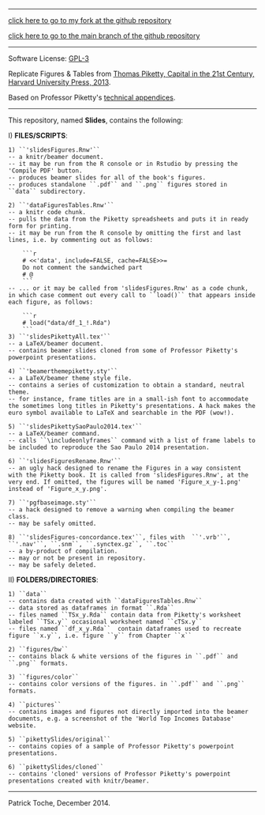 ---------

[click here to go to my fork at the github repository](https://github.com/ptoche/capitalIn21stCenturyinR/)  

[click here to go to the main branch of the github repository](https://github.com/jtleek/capitalIn21stCenturyinR)  

---------

Software License: [GPL-3](http://www.gnu.org/licenses/gpl.html)  

Replicate Figures & Tables from [Thomas Piketty, Capital in the 21st Century, Harvard University Press, 2013](http://en.wikipedia.org/wiki/Capital_in_the_Twenty-First_Century).  

Based on Professor Piketty's [technical appendices](http://piketty.pse.ens.fr/en/capital21c2).  

---------

This repository, named **Slides**, contains the following:


I) **FILES/SCRIPTS**:  

    1) ``'slidesFigures.Rnw'``  
    -- a knitr/beamer document.  
    -- it may be run from the R console or in Rstudio by pressing the 'Compile PDF' button.  
    -- produces beamer slides for all of the book's figures.  
    -- produces standalone ``.pdf`` and ``.png`` figures stored in ``data`` subdirectory.
  
    2) ``'dataFiguresTables.Rnw'``  
    -- a knitr code chunk.   
    -- pulls the data from the Piketty spreadsheets and puts it in ready form for printing.  
    -- it may be run from the R console by omitting the first and last lines, i.e. by commenting out as follows:  

        ```r
        # <<'data', include=FALSE, cache=FALSE>>=
        Do not comment the sandwiched part
        # @
        ```
    -- ... or it may be called from 'slidesFigures.Rnw' as a code chunk, in which case comment out every call to ``load()`` that appears inside each figure, as follows: 

        ```r
        # load("data/df_1_!.Rda") 
        ```     
    3) ``'slidesPikettyAll.tex'``  
    -- a LaTeX/beamer document.  
    -- contains beamer slides cloned from some of Professor Piketty's powerpoint presentations.  
    
    4) ``'beamerthemepiketty.sty'``  
    -- a LaTeX/beamer theme style file.  
    -- contains a series of customization to obtain a standard, neutral theme.  
    -- for instance, frame titles are in a small-ish font to accommodate the sometimes long titles in Piketty's presentations. A hack makes the euro symbol available to LaTeX and searchable in the PDF (wow!).  
    
    5) ``'slidesPikettySaoPaulo2014.tex'``  
    -- a LaTeX/beamer command.  
    -- calls ``\includeonlyframes`` command with a list of frame labels to be included to reproduce the Sao Paulo 2014 presentation.  
    
    6) ``'slidesFiguresRename.Rnw'``  
    -- an ugly hack designed to rename the Figures in a way consistent with the Piketty book. It is called from 'slidesFigures.Rnw', at the very end. If omitted, the figures will be named 'Figure_x_y-1.png' instead of 'Figure_x_y.png'.
    
    7) ``'pgfbaseimage.sty'``  
    -- a hack designed to remove a warning when compiling the beamer class.  
    -- may be safely omitted.  
    
    8) ``'slidesFigures-concordance.tex'``, files with  ``'.vrb'``, ``'.nav'``, ``.snm``, ``.synctex.gz``, ``.toc``  
    -- a by-product of compilation.  
    -- may or not be present in repository.  
    -- may be safely deleted.  


II) **FOLDERS/DIRECTORIES**:

    1) ``data``  
    -- contains data created with ``dataFiguresTables.Rnw``  
    -- data stored as dataframes in format ``.Rda``  
    -- files named ``TSx_y.Rda`` contain data from Piketty's worksheet labeled ``TSx.y`` occasional worksheet named ``cTSx.y``  
    -- files named ``df_x_y.Rda``  contain dataframes used to recreate figure ``x.y``, i.e. figure ``y`` from Chapter ``x``
    
    2) ``figures/bw``  
    -- contains black & white versions of the figures in ``.pdf`` and ``.png`` formats.
    
    3) ``figures/color``  
    -- contains color versions of the figures. in ``.pdf`` and ``.png`` formats.
    
    4) ``pictures``  
    -- contains images and figures not directly imported into the beamer documents, e.g. a screenshot of the 'World Top Incomes Database' website.
    
    5) ``pikettySlides/original``  
    -- contains copies of a sample of Professor Piketty's powerpoint presentations.

    6) ``pikettySlides/cloned``  
    -- contains 'cloned' versions of Professor Piketty's powerpoint presentations created with knitr/beamer.


------
Patrick Toche, December 2014.
